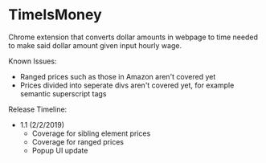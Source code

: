# TimeIsMoney
Chrome extension that converts dollar amounts in webpage to time needed to make said dollar amount given input hourly wage.

Known Issues:
- Ranged prices such as those in Amazon aren't covered yet
- Prices divided into seperate divs aren't covered yet, for example semantic superscript tags <sup>

Release Timeline:
- 1.1 (2/2/2019)
    - Coverage for sibling element prices
    - Coverage for ranged prices
    - Popup UI update 